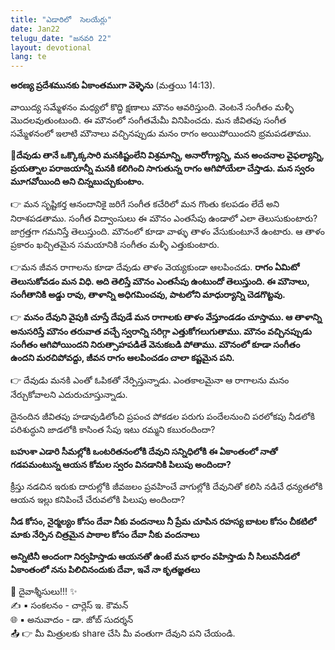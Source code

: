 ```yaml
---
title: "ఎడారిలో  సెలయేర్లు"
date: Jan22
telugu_date: "జనవరి 22"
layout: devotional
lang: te
---
```


 **అరణ్య ప్రదేశమునకు ఏకాంతముగా వెళ్ళెను** (మత్తయి 14:13).

వాయిద్య సమ్మేళనం మధ్యలో కొద్ది క్షణాలు మౌనం ఆవరిస్తుంది. వెంటనే సంగీతం మళ్ళీ మొదలవుతుంటుంది. ఈ మౌనంలో సంగీతమేమీ వినిపించదు. మన జీవితపు సంగీత సమ్మేళనంలో ఇలాటి మౌనాలు వచ్చినప్పుడు మనం రాగం అయిపోయిందని భ్రమపడతాము. 

**📖దేవుడు తానే ఒక్కొక్కసారి మనకిష్టంలేని విశ్రమాన్ని, అనారోగ్యాన్ని, మన అంచనాల వైఫల్యాన్ని, ప్రయత్నాల పరాజయాన్నీ మనకి కలిగించి సాగుతున్న రాగం ఆగిపోయేలా చేస్తాడు. మన స్వరం మూగవోయింది అని చిన్నబుచ్చుకుంటాం.**

👉 మన సృష్టికర్త ఆనందానికై జరిగే సంగీత కచేరిలో మన గొంతు కలపడం లేదే అని నిరాశపడతాము. సంగీత విద్వాంసులు ఈ మౌనం ఎంతసేపు ఉండాలో ఎలా తెలుసుకుంటారు? జాగ్రత్తగా గమనిస్తే తెలుస్తుంది. మౌనంలో కూడా వాళ్ళు తాళం వేసుకుంటూనే ఉంటారు. ఆ తాళం ప్రకారం ఖచ్చితమైన సమయానికి సంగీతం మళ్ళీ ఎత్తుకుంటారు.

👉మన జీవన రాగాలను కూడా దేవుడు తాళం వెయ్యకుండా ఆలపించడు. **రాగం ఏమిటో తెలుసుకోవడం మన విధి. అది తెలిస్తే మౌనం ఎంతసేపు ఉంటుందో తెలుస్తుంది. ఈ మౌనాలు, సంగీతానికి అడ్డు రావు, తాళాన్ని అధిగమించవు, పాటలోని మాధుర్యాన్ని చెడగొట్టవు.**

👉  **మనం దేవుని వైపుకి చూస్తే దేపుడే మన రాగాలకు తాళం వేస్తూండడం చూస్తాము. ఆ తాళాన్ని అనుసరిస్తే మౌనం తరువాత వచ్చే స్వరాన్ని సరిగ్గా ఎత్తుకోగలుగుతాము. మౌనం వచ్చినప్పుడు సంగీతం ఆగిపోయిందని నిరుత్సాహపడితే వెనుకబడి పోతాము. మౌనంలో కూడా సంగీతం ఉందని మరచిపోవద్దు, జీవన రాగం ఆలపించడం చాలా కష్టమైన పని.**

👉 దేవుడు మనకి ఎంతో ఓపికతో నేర్పిస్తున్నాడు. ఎంతకాలమైనా ఆ రాగాలను మనం నేర్చుకోవాలని ఎదురుచూస్తున్నాడు.

దైనందిన జీవితపు హడావుడిలోంచి ప్రపంచ పోకడల పరుగు పందేలనుంచి పరలోకపు నీడలోకి పరిశుద్ధుని జాడలోకి కాసింత సేపు ఇటు రమ్మని కబురందిందా?

**బహుశా ఎడారి సీమల్లోకి ఒంటరితనంలోకి దేవుని సన్నిధిలోకి ఈ ఏకాంతంలో నాతో గడపమంటున్న ఆయన కోమల స్వరం వినడానికి పిలుపు అందిందా?** 

క్రీస్తు నడచిన ఇరుకు దారుల్లోకి జీవజలం ప్రవహించే వాగుల్లోకి దేవునితో కలిసి నడిచే ధన్యతలోకి ఆయన ఇల్లు కనిపించే చేరువలోకి పిలుపు అందిందా?

**నీడ కోసం, నైర్మల్యం కోసం దేవా నీకు వందనాలు నీ ప్రేమ చూపిన రహస్య బాటల కోసం చీకటిలో మాకు నేర్పిన చిత్రమైన పాఠాల కోసం దేవా నీకు వందనాలు**

**అన్నిటినీ అందంగా నిర్వహిస్తాడు ఆయనతో ఉంటే మన భారం వహిస్తాడు నీ సిలువనీడలో ఏకాంతంలో నను పిలిచినందుకు దేవా, ఇవే నా కృతజ్ఞతలు**

<div class="blessing">🙏 <span class="bless-text">దైవాశ్శీసులు!!!</span> ✨</div>

<div class="credit">✍️ <span class="credit-text">▪ సంకలనం - చార్లెస్ ఇ. కౌమన్</span></div>
<div class="credit">🌐 <span class="credit-text">▪ అనువాదం - డా. జోబ్ సుదర్శన్</span></div>


<div class="share">📤 👉 <span class="share-text">మీ మిత్రులకు share చేసి మీ వంతుగా దేవుని పని చేయండి.</span></div>
